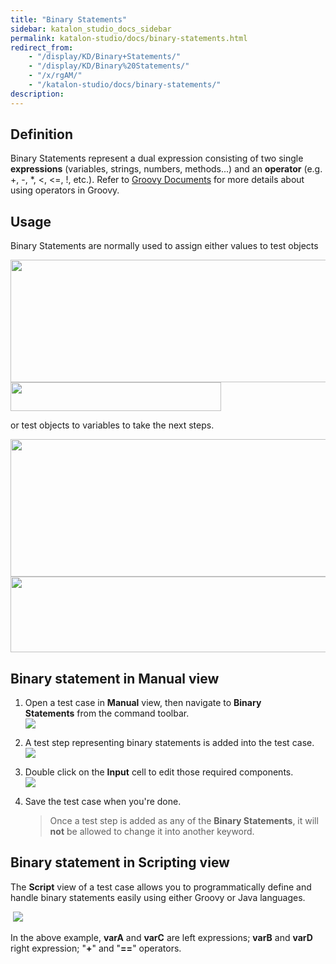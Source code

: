 ```yaml
---
title: "Binary Statements" 
sidebar: katalon_studio_docs_sidebar
permalink: katalon-studio/docs/binary-statements.html 
redirect_from:
    - "/display/KD/Binary+Statements/"
    - "/display/KD/Binary%20Statements/"
    - "/x/rgAM/"
    - "/katalon-studio/docs/binary-statements/"
description: 
---
```


## Definition

Binary Statements represent a dual expression consisting of two single **expressions** (variables, strings, numbers, methods...) and an **operator** (e.g. +, -, *, <, <=, !, etc.). Refer to [Groovy Documents](http://groovy-lang.org/operators.html) for more details about using operators in Groovy.

## Usage

Binary Statements are normally used to assign either values to test objects

<img src="https://github.com/katalon-studio/docs-images/raw/master/katalon-studio/docs/binary-statements/Binary-Statement.png" width="675" height="196">

<img src="https://github.com/katalon-studio/docs-images/raw/master/katalon-studio/docs/binary-statements/BS-1.png" width="337" height="46">

or test objects to variables to take the next steps.

<img src="https://github.com/katalon-studio/docs-images/raw/master/katalon-studio/docs/binary-statements/BS-2.png" width="665" height="220">

<img src="https://github.com/katalon-studio/docs-images/raw/master/katalon-studio/docs/binary-statements/BS-3.png" width="528" height="121">

Binary statement in Manual view
-------------------------------

1.  Open a test case in **Manual** view, then navigate to **Binary Statements** from the command toolbar.  
    ![](https://github.com/katalon-studio/docs-images/raw/master/katalon-studio/docs/binary-statements/image2017-6-30-203A433A7.png)  
      
    
2.  A test step representing binary statements is added into the test case.  
    ![](https://github.com/katalon-studio/docs-images/raw/master/katalon-studio/docs/binary-statements/image2017-2-10-133A463A52.png)  
      
    
3.  Double click on the **Input** cell to edit those required components.  
    ![](https://github.com/katalon-studio/docs-images/raw/master/katalon-studio/docs/binary-statements/image2017-2-10-143A03A33.png)  
      
    
4.  Save the test case when you're done.
    
    > Once a test step is added as any of the **Binary Statements**, it will **not** be allowed to change it into another keyword.
    

Binary statement in Scripting view
----------------------------------

The **Script** view of a test case allows you to programmatically define and handle binary statements easily using either Groovy or Java languages.

 ![](https://github.com/katalon-studio/docs-images/raw/master/katalon-studio/docs/binary-statements/11.png)

In the above example, **varA** and **varC** are left expressions; **varB** and **varD** right expression; "**+**" and "**==**" operators.